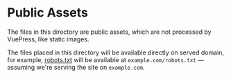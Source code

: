 # Public Assets

The files in this directory are public assets, which are not processed by VuePress, like static images.

The files placed in this directory will be available directly on served domain, for example, [robots.txt](./robots.txt) will be available at `example.com/robots.txt` &mdash; assuming we're serving the site on `example.com`.
